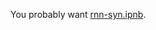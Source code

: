 You probably want [rnn-syn.ipnb](https://github.com/jacobandreas/rnn-syn/blob/master/rnn-syn.ipynb).
